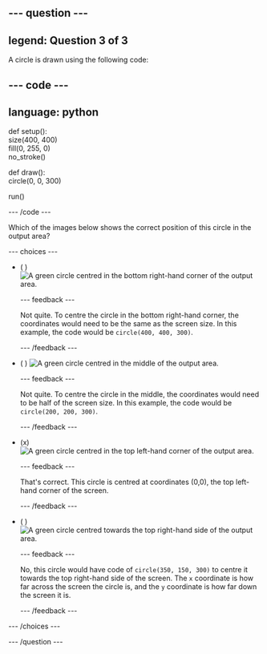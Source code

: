 
--- question ---
---
legend: Question 3 of 3
---

A circle is drawn using the following code: 

--- code ---
---
language: python
---

def setup():   
  size(400, 400)   
  fill(0, 255, 0)   
  no_stroke()   
    
def draw():   
  circle(0, 0, 300)    

run()

--- /code ---

Which of the images below shows the correct position of this circle in the output area?

--- choices ---

- ( ) ![A green circle centred in the bottom right-hand corner of the output area.](images/bottom-right.png)

  --- feedback ---
  
  Not quite. To centre the circle in the bottom right-hand corner, the coordinates would need to be the same as the screen size. In this example, the code would be `circle(400, 400, 300)`.

  --- /feedback ---

- ( ) ![A green circle centred in the middle of the output area.](images/centre.png) 

  --- feedback ---

  Not quite. To centre the circle in the middle, the coordinates would need to be half of the screen size. In this example, the code would be `circle(200, 200, 300)`.

  --- /feedback ---

- (x) ![A green circle centred in the top left-hand corner of the output area.](images/top-left.png)

  --- feedback ---
  
  That's correct. This circle is centred at coordinates (0,0), the top left-hand corner of the screen. 

  --- /feedback ---

- ( ) ![A green circle centred towards the top right-hand side of the output area.](images/random-side.png)

  --- feedback ---
  
  No, this circle would have code of `circle(350, 150, 300)` to centre it towards the top right-hand side of the screen. The `x` coordinate is how far across the screen the circle is, and the `y` coordinate is how far down the screen it is.

  --- /feedback ---

--- /choices ---

--- /question ---

